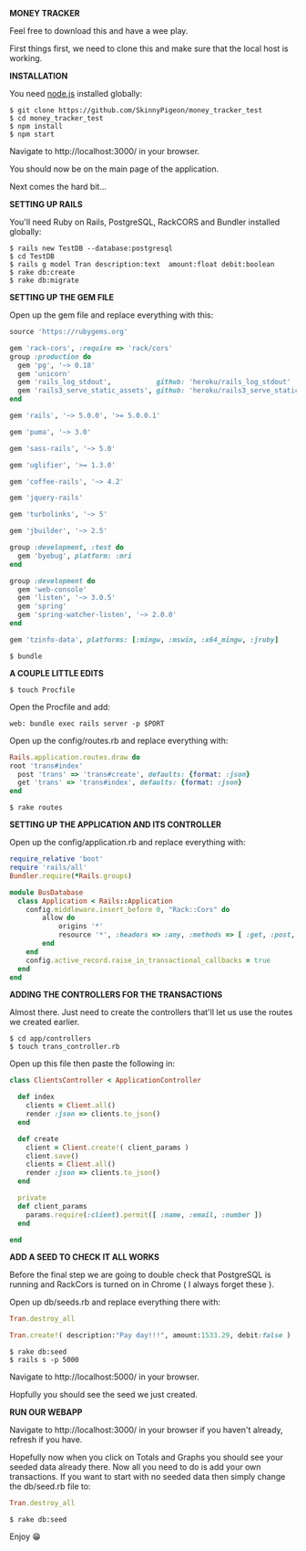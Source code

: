 **MONEY TRACKER**

Feel free to download this and have a wee play.

First things first, we need to clone this and make sure that the local host is working.

**INSTALLATION**

You need [node.js](https://nodejs.org/en/) installed globally:

`$ git clone https://github.com/SkinnyPigeon/money_tracker_test`  
`$ cd money_tracker_test`  
`$ npm install`  
`$ npm start`

Navigate to http://localhost:3000/ in your browser.

You should now be on the main page of the application.

Next comes the hard bit...

**SETTING UP RAILS**

You'll need Ruby on Rails, PostgreSQL, RackCORS and Bundler installed globally:

`$ rails new TestDB --database:postgresql`  
`$ cd TestDB`  
`$ rails g model Tran description:text  amount:float debit:boolean`  
`$ rake db:create`  
`$ rake db:migrate`  

**SETTING UP THE GEM FILE**

Open up the gem file and replace everything with this:

```ruby
source 'https://rubygems.org'

gem 'rack-cors', :require => 'rack/cors'
group :production do
  gem 'pg', '~> 0.18' 
  gem 'unicorn' 
  gem 'rails_log_stdout',           github: 'heroku/rails_log_stdout'
  gem 'rails3_serve_static_assets', github: 'heroku/rails3_serve_static_assets'
end

gem 'rails', '~> 5.0.0', '>= 5.0.0.1'

gem 'puma', '~> 3.0'

gem 'sass-rails', '~> 5.0'

gem 'uglifier', '>= 1.3.0'

gem 'coffee-rails', '~> 4.2'

gem 'jquery-rails'

gem 'turbolinks', '~> 5'

gem 'jbuilder', '~> 2.5'

group :development, :test do
  gem 'byebug', platform: :mri
end

group :development do
  gem 'web-console'
  gem 'listen', '~> 3.0.5'
  gem 'spring'
  gem 'spring-watcher-listen', '~> 2.0.0'
end

gem 'tzinfo-data', platforms: [:mingw, :mswin, :x64_mingw, :jruby]
```

`$ bundle`

**A COUPLE LITTLE EDITS**

`$ touch Procfile`

Open the Procfile and add:

```
web: bundle exec rails server -p $PORT
```

Open up the config/routes.rb and replace everything with:

```ruby
Rails.application.routes.draw do
root 'trans#index'
  post 'trans' => 'trans#create', defaults: {format: :json}
  get 'trans' => 'trans#index', defaults: {format: :json}
end
```

`$ rake routes`

**SETTING UP THE APPLICATION AND ITS CONTROLLER**

Open up the config/application.rb and replace everything with:

```ruby
require_relative 'boot'
require 'rails/all'
Bundler.require(*Rails.groups)

module BusDatabase
  class Application < Rails::Application
    config.middleware.insert_before 0, "Rack::Cors" do
        allow do
            origins '*'
            resource '*', :headers => :any, :methods => [ :get, :post, :put, :options, :delete ]
        end
    end
    config.active_record.raise_in_transactional_callbacks = true
  end
end
```

**ADDING THE CONTROLLERS FOR THE TRANSACTIONS**

Almost there. Just need to create the controllers that'll let us use the routes we created earlier.

`$ cd app/controllers`  
`$ touch trans_controller.rb`

Open up this file then paste the following in:

```ruby
class ClientsController < ApplicationController

  def index
    clients = Client.all()
    render :json => clients.to_json()
  end

  def create
    client = Client.create!( client_params )
    client.save()
    clients = Client.all()
    render :json => clients.to_json()
  end

  private
  def client_params
    params.require(:client).permit([ :name, :email, :number ])
  end

end
```

**ADD A SEED TO CHECK IT ALL WORKS**

Before the final step we are going to double check that PostgreSQL is running and RackCors is turned on in Chrome ( I always forget these ).

Open up db/seeds.rb and replace everything there with:

```ruby
Tran.destroy_all

Tran.create!( description:"Pay day!!!", amount:1533.29, debit:false )
```

`$ rake db:seed`  
`$ rails s -p 5000`


Navigate to http://localhost:5000/ in your browser.

Hopfully you should see the seed we just created.

**RUN OUR WEBAPP**

Navigate to http://localhost:3000/ in your browser if you haven't already, refresh if you have.

Hopefully now when you click on Totals and Graphs you should see your seeded data already there. Now all you need to do is add your own transactions. If you want to start with no seeded data then simply change the db/seed.rb file to:

```ruby
Tran.destroy_all
```

`$ rake db:seed`

Enjoy 😁





